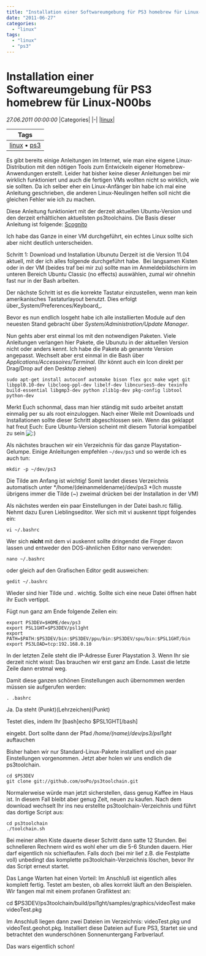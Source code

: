 ```yaml
---
title: "Installation einer Softwareumgebung für PS3 homebrew für Linux-N00bs"
date: "2011-06-27"
categories: 
  - "linux"
tags: 
  - "linux"
  - "ps3"
---
```

# Installation einer Softwareumgebung für PS3 homebrew für Linux-N00bs
_27.06.2011 00:00:00_
|Categories|
|-|
|[linux](/dotnetwork/de/categories#linux)|

|Tags|
|-|
|[linux](/dotnetwork/de/tags#linux) :black_small_square: [ps3](/dotnetwork/de/tags#ps3)|



Es gibt bereits einige Anleitungen im Internet, wie man eine eigene Linux-Distribution mit den nötigen Tools zum Entwickeln eigener Homebrew-Anwendungen erstellt. Leider hat bisher keine dieser Anleitungen bei mir wirklich funktioniert und auch die fertigen VMs wollten nicht so wirklich, wie sie sollten. Da ich selber eher ein Linux-Anfänger bin habe ich mal eine Anleitung geschrieben, die anderen Linux-Neulingen helfen soll nicht die gleichen Fehler wie ich zu machen.

Diese Anleitung funktioniert mit der derzeit aktuellen Ubuntu-Version und den derzeit erhältlichen aktuellsten ps3toolchains. Die Basis dieser Anleitung ist folgende: [Scognito](http://scognito.wordpress.com/2010/11/04/setup-a-build-environment-for-compiling-and-running-homebrew-for-ps3/ "Scognito")

Ich habe das Ganze in einer VM durchgeführt, ein echtes Linux sollte sich aber nicht deutlich unterscheiden.

Schritt 1: Download und Installation Ubunutu Derzeit ist die Version 11.04 aktuell, mit der ich alles folgende durchgeführt habe.  Bei langsamen Kisten oder in der VM (beides traf bei mir zu) sollte man im Anmeldebildschirm im unteren Bereich Ubuntu Classic (no effects) auswählen, zumal wir ohnehin fast nur in der Bash arbeiten.

Der nächste Schritt ist es die korrekte Tastatur einzustellen, wenn man kein amerikanisches Tastaturlayout benutzt. Dies erfolgt über_System/Preferences/Keyboard_.

Bevor es nun endlich losgeht habe ich alle installierten Module auf den neuesten Stand gebracht über _System/Administration/Update Manager_.

Nun gehts aber erst einmal los mit den notwendigen Paketen. Viele Anleitungen verlangen hier Pakete, die Ubunutu in der aktuellen Version nicht oder anders kennt. Ich habe die Pakete ab genannte Version angepasst. Wechselt aber erst einmal in die Bash über _Applications/Accessoires/Terminal_. (Ihr könnt auch ein Icon direkt per Drag/Drop auf den Desktop ziehen)

`sudo apt-get install autoconf automake bison flex gcc make wget git libppl0.10-dev libcloog-ppl-dev libelf-dev libncurses5-dev texinfo build-essential libgmp3-dev python zlib1g-dev pkg-config libtool python-dev`



Merkt Euch schonmal, dass man hier ständig mit sudo arbeitet anstatt einmalig per su als root einzuloggen. Nach einer Weile mit Downloads und Installationen sollte dieser Schritt abgeschlossen sein. Wenn das geklappt hat freut Euch: Eure Ubuntu-Version scheint mit diesem Tutorial kompatibel zu sein ![:)](images/icon_smile.gif)

Als nächstes brauchen wir ein Verzeichnis für das ganze Playstation-Gelumpe. Einige Anleitungen empfehlen `~/dev/ps3` und so werde ich es auch tun:

`mkdir -p ~/dev/ps3`

Die Tilde am Anfang ist wichtig! Somit landet dieses Verzeichnis automatisch unter \*/home/(deinanmeldename)/dev/ps3 \*(Ich musste übrigens immer die Tilde (~) zweimal drücken bei der Installation in der VM)

Als nächstes werden ein paar Einstellungen in der Datei bash.rc fällig. Nehmt dazu Euren Lieblingseditor. Wer sich mit vi auskennt tippt folgendes ein:

`vi ~/.bashrc`

Wer sich **nicht** mit dem vi auskennt sollte dringendst die Finger davon lassen und entweder den DOS-ähnlichen Editor nano verwenden:

`nano ~/.bashrc` 

oder gleich auf den Grafischen Editor gedit ausweichen:

`gedit ~/.bashrc`

Wieder sind hier Tilde und . wichtig. Sollte sich eine neue Datei öffnen habt ihr Euch vertippt.

Fügt nun ganz am Ende folgende Zeilen ein:

```
export PS3DEV=$HOME/dev/ps3 
export PSL1GHT=$PS3DEV/psl1ght 
export PATH=$PATH:$PS3DEV/bin:$PS3DEV/ppu/bin:$PS3DEV/spu/bin:$PSL1GHT/bin 
export PS3LOAD=tcp:192.168.0.10 
```

In der letzten Zeile steht die IP-Adresse Eurer Playstation 3. Wenn Ihr sie derzeit nicht wisst: Das brauchen wir erst ganz am Ende. Lasst die letzte Zeile dann erstmal weg.

Damit diese ganzen schönen Einstellungen auch übernommen werden müssen sie aufgerufen werden:

`. .bashrc`

Ja. Da steht (Punkt)(Lehrzeichen)(Punkt)

Testet dies, indem Ihr \[bash\]echo $PSL1GHT\[/bash\]

eingebt. Dort sollte dann der Pfad _/home/(name)/dev/ps3/psl1ght_ auftauchen

Bisher haben wir nur Standard-Linux-Pakete installiert und ein paar Einstellungen vorgenommen. Jetzt aber holen wir uns endlich die ps3toolchain.

```
cd $PS3DEV 
git clone git://github.com/ooPo/ps3toolchain.git
```

Normalerweise würde man jetzt sicherstellen, dass genug Kaffee im Haus ist. In diesem Fall bleibt aber genug Zeit, neuen zu kaufen. Nach dem download wechselt Ihr ins neu erstellte ps3toolchain-Verzeichnis und führt das dortige Script aus:

```
cd ps3toolchain 
./toolchain.sh
```

Bei meiner alten Kiste dauerte dieser Schritt dann satte 12 Stunden. Bei schnelleren Rechnern wird es wohl eher um die 5-6 Stunden dauern. Hier darf eigentlich nix schieflaufen. Falls doch (bei mir lief z.B. die Festplatte voll) unbedingt das komplette ps3toolchain-Verzeichnis löschen, bevor Ihr das Script erneut startet.

Das Lange Warten hat einen Vorteil: Im Anschluß ist eigentlich alles komplett fertig. Testet am besten, ob alles korrekt läuft an den Beispielen. Wir fangen mal mit einem profanen Grafiktest an:

cd $PS3DEV/ps3toolchain/build/psl1ght/samples/graphics/videoTest 
make videoTest.pkg 

Im Anschluß liegen dann zwei Dateien im Verzeichnis: videoTest.pkg und videoTest.geohot.pkg. Installiert diese Dateien auf Eure PS3, Startet sie und betrachtet den wunderschönen Sonnenuntergang Farbverlauf.

Das wars eigentlich schon!

